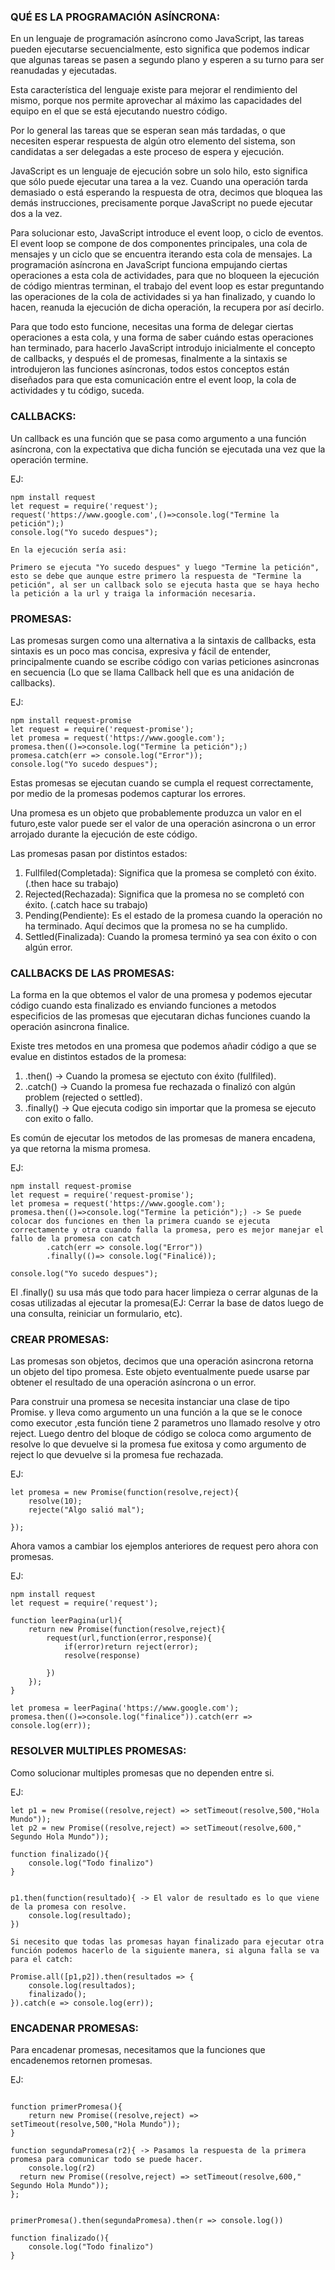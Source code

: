 
### QUÉ ES LA PROGRAMACIÓN ASÍNCRONA:

En un lenguaje de programación asíncrono como JavaScript, las tareas pueden ejecutarse secuencialmente, esto significa que podemos indicar que algunas tareas se pasen a segundo plano y esperen a su turno para ser reanudadas y ejecutadas.

Esta característica del lenguaje existe para mejorar el rendimiento del mismo, porque nos permite aprovechar al máximo las capacidades del equipo en el que se está ejecutando nuestro código.

Por lo general las tareas que se esperan sean más tardadas, o que necesiten esperar respuesta de algún otro elemento del sistema, son candidatas a ser delegadas a este proceso de espera y ejecución.

JavaScript es un lenguaje de ejecución sobre un solo hilo, esto significa que sólo puede ejecutar una tarea a la vez. Cuando una operación tarda demasiado o está esperando la respuesta de otra, decimos que bloquea las demás instrucciones, precisamente porque JavaScript no puede ejecutar dos a la vez.

Para solucionar esto, JavaScript introduce el event loop, o ciclo de eventos. El event loop se compone de dos componentes principales, una cola de mensajes y un ciclo que se encuentra iterando esta cola de mensajes. La programación asíncrona en JavaScript funciona empujando ciertas operaciones a esta cola de actividades, para que no bloqueen la ejecución de código mientras terminan, el trabajo del event loop es estar preguntando las operaciones de la cola de actividades si ya han finalizado, y cuando lo hacen, reanuda la ejecución de dicha operación, la recupera por así decirlo.

Para que todo esto funcione, necesitas una forma de delegar ciertas operaciones a esta cola, y una forma de saber cuándo estas operaciones han terminado, para hacerlo JavaScript introdujo inicialmente el concepto de callbacks, y después el de promesas, finalmente a la sintaxis se introdujeron las funciones asíncronas, todos estos conceptos están diseñados para que esta comunicación entre el event loop, la cola de actividades y tu código, suceda.


### CALLBACKS:

Un callback es una función que se pasa como argumento a una función asíncrona, con la expectativa que dicha función se ejecutada una vez que la operación termine.

EJ:
```
npm install request
let request = require('request');
request('https://www.google.com',()=>console.log("Termine la petición");)
console.log("Yo sucedo despues");

En la ejecución sería asi:

Primero se ejecuta "Yo sucedo despues" y luego "Termine la petición", esto se debe que aunque estre primero la respuesta de "Termine la petición", al ser un callback solo se ejecuta hasta que se haya hecho la petición a la url y traiga la información necesaria.
```

### PROMESAS:

Las promesas surgen como una alternativa a la sintaxis de callbacks, esta sintaxis es un poco mas concisa, expresiva y fácil de entender, principalmente cuando se escribe código con varias peticiones asincronas en secuencia (Lo que se llama Callback hell que es una anidación de callbacks).

EJ:

```
npm install request-promise
let request = require('request-promise');
let promesa = request('https://www.google.com');
promesa.then(()=>console.log("Termine la petición");)
promesa.catch(err => console.log("Error"));
console.log("Yo sucedo despues");

```
Estas promesas se ejecutan cuando se cumpla el request correctamente, por medio de la promesas podemos capturar los errores.

Una promesa es un objeto que probablemente produzca un valor en el futuro,este valor puede ser el valor de una operación asincrona o un error arrojado durante la ejecución de este código.

Las promesas pasan por distintos estados:

1. Fullfiled(Completada): Significa que la promesa se completó con éxito. (.then hace su trabajo)
2. Rejected(Rechazada): Significa que la promesa no se completó con éxito. (.catch hace su trabajo)
3. Pending(Pendiente): Es el estado de la promesa cuando la operación no ha terminado. Aquí decimos que la promesa no se ha cumplido.
4. Settled(Finalizada): Cuando la promesa terminó ya sea con éxito o con algún error.

### CALLBACKS DE LAS PROMESAS:

La forma en la que obtemos el valor de una promesa y podemos ejecutar código cuando esta finalizado es enviando funciones a metodos especificios de las promesas que ejecutaran dichas funciones cuando la operación asincrona finalice. 

Existe tres metodos en una promesa que podemos añadir código a que se evalue en distintos estados de la promesa:

1. .then() -> Cuando la promesa se ejectuto con éxito (fullfiled).
2. .catch() -> Cuando la promesa fue rechazada o finalizó con algún problem (rejected o settled).
3. .finally() -> Que ejecuta codigo sin importar que la promesa se ejecuto con exito o fallo.

Es común de ejecutar los metodos de las promesas de manera encadena, ya que retorna la misma promesa.

EJ:

```
npm install request-promise
let request = require('request-promise');
let promesa = request('https://www.google.com');
promesa.then(()=>console.log("Termine la petición");) -> Se puede colocar dos funciones en then la primera cuando se ejecuta correctamente y otra cuando falla la promesa, pero es mejor manejar el fallo de la promesa con catch
        .catch(err => console.log("Error"))
        .finally(()=> console.log("Finalicé));

console.log("Yo sucedo despues");

```

El .finally() su usa más que todo para hacer limpieza o cerrar algunas de la cosas utilizadas al ejecutar la promesa(EJ: Cerrar la base de datos luego de una consulta, reiniciar un formulario, etc).


### CREAR PROMESAS:

Las promesas son objetos, decimos que una operación asincrona retorna un objeto del tipo promesa. Este objeto eventualmente puede usarse par obtener el resultado de una operación asíncrona o un error.

Para construir una promesa se necesita instanciar una clase de tipo Promise. y lleva como argumento un una función a la que se le conoce como executor ,esta función tiene 2 parametros uno llamado resolve y otro reject. Luego dentro del bloque de código se coloca como argumento de resolve lo que devuelve si la promesa fue exitosa y como argumento de reject lo que devuelve si la promesa fue rechazada.

EJ:

```
let promesa = new Promise(function(resolve,reject){
    resolve(10);
    rejecte("Algo salió mal");

});

```

Ahora vamos a cambiar los ejemplos anteriores de request pero ahora con promesas.

EJ:

```
npm install request
let request = require('request');

function leerPagina(url){
    return new Promise(function(resolve,reject){
        request(url,function(error,response){
            if(error)return reject(error);
            resolve(response)

        })
    });
}

let promesa = leerPagina('https://www.google.com');
promesa.then(()=>console.log("finalice")).catch(err => console.log(err));

```

### RESOLVER MULTIPLES PROMESAS:

Como solucionar multiples promesas que no dependen entre si.

EJ:

```
let p1 = new Promise((resolve,reject) => setTimeout(resolve,500,"Hola Mundo"));
let p2 = new Promise((resolve,reject) => setTimeout(resolve,600," Segundo Hola Mundo"));

function finalizado(){
    console.log("Todo finalizo")
}


p1.then(function(resultado){ -> El valor de resultado es lo que viene de la promesa con resolve.
    console.log(resultado);
})

Si necesito que todas las promesas hayan finalizado para ejecutar otra función podemos hacerlo de la siguiente manera, si alguna falla se va para el catch:

Promise.all([p1,p2]).then(resultados => {
    console.log(resultados);
    finalizado();
}).catch(e => console.log(err));

```


### ENCADENAR PROMESAS:

Para encadenar promesas, necesitamos que la funciones que encadenemos retornen promesas.

EJ:

```

function primerPromesa(){
    return new Promise((resolve,reject) => setTimeout(resolve,500,"Hola Mundo"));
}

function segundaPromesa(r2){ -> Pasamos la respuesta de la primera promesa para comunicar todo se puede hacer.
    console.log(r2)
  return new Promise((resolve,reject) => setTimeout(resolve,600," Segundo Hola Mundo"));
};


primerPromesa().then(segundaPromesa).then(r => console.log())

function finalizado(){
    console.log("Todo finalizo")
}


```


